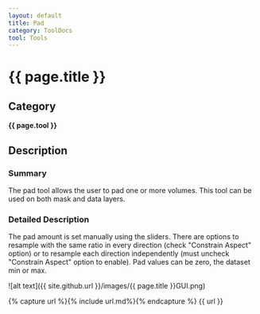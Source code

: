 ```yaml
---
layout: default
title: Pad
category: ToolDocs 
tool: Tools
---
```


# {{ page.title }} 

## Category

**{{ page.tool }}**

## Description

### Summary

The pad tool allows the user to pad one or more volumes. This tool can be used on both mask and data layers.

### Detailed Description

The pad amount is set manually using the sliders. There are options to resample with the same ratio in every direction (check "Constrain Aspect" option) or to resample each direction independently (must uncheck "Constrain Aspect" option to enable). Pad values can be zero, the dataset min or max.

![alt text]({{ site.github.url }}/images/{{ page.title }}GUI.png)

{% capture url %}{% include url.md%}{% endcapture %}
{{ url }}
